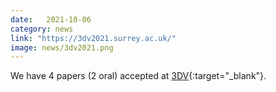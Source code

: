 ```yaml
---
date:   2021-10-06
category: news
link: "https://3dv2021.surrey.ac.uk/"
image: news/3dv2021.png
---
```


We have 4 papers (2 oral) accepted at [3DV](https://3dv2021.surrey.ac.uk/){:target="_blank"}.